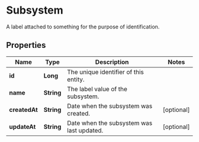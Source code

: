 

# Subsystem

A label attached to something for the purpose of identification.
## Properties

Name | Type | Description | Notes
------------ | ------------- | ------------- | -------------
**id** | **Long** | The unique identifier of this entity. | 
**name** | **String** | The label value of the subsystem. | 
**createdAt** | **String** | Date when the subsystem was created. |  [optional]
**updateAt** | **String** | Date when the subsystem was last updated. |  [optional]



